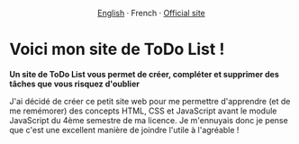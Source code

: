 <p align="center">
    <a href="README.md">English</a>
    ·
    French
    ·
    <a href="samdmn.github.io/ToDoList/">Official site</a>
</p>

# Voici mon site de ToDo List !

**Un site de ToDo List vous permet de créer, compléter et supprimer des tâches que vous risquez d'oublier**

J'ai décidé de créer ce petit site web pour me permettre d'apprendre (et de me remémorer) des concepts HTML,
CSS et JavaScript avant le module JavaScript du 4ème semestre de ma licence.
Je m'ennuyais donc je pense que c'est une excellent manière de joindre l'utile à l'agréable !
